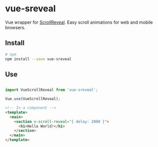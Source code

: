 # vue-sreveal
Vue wrapper for [ScrollReveal](https://github.com/jlmakes/scrollreveal). Easy scroll animations for web and mobile browsers.

## Install

``` bash
# npm
npm install --save vue-sreveal
```

## Use

```javascript

import VueScrollReveal from 'vue-sreveal';

Vue.use(VueScrollReveal);
```

```html
<!-- In a component -->
<template>
  <main>
    <section v-scroll-reveal="{ delay: 2000 }">
      <h1>Hello World!</h1>
    </section>
  </main>
</template>

```
